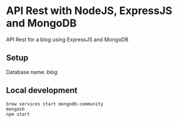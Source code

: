 # API Rest with NodeJS, ExpressJS and MongoDB

API Rest for a blog using ExpressJS and MongoDB

## Setup

Database name: _blog_

## Local development

```
brew services start mongodb-community
mongosh
npm start
```
